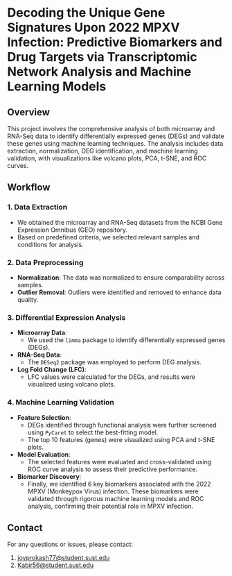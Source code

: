 # Decoding the Unique Gene Signatures Upon 2022 MPXV Infection: Predictive Biomarkers and Drug Targets via Transcriptomic Network Analysis and Machine Learning Models

## Overview
This project involves the comprehensive analysis of both microarray and RNA-Seq data to identify differentially expressed genes (DEGs) and validate these genes using machine learning techniques. The analysis includes data extraction, normalization, DEG identification, and machine learning validation, with visualizations like volcano plots, PCA, t-SNE, and ROC curves.

## Workflow

### 1. Data Extraction
- We obtained the microarray and RNA-Seq datasets from the NCBI Gene Expression Omnibus (GEO) repository.
- Based on predefined criteria, we selected relevant samples and conditions for analysis.

### 2. Data Preprocessing
- **Normalization**: The data was normalized to ensure comparability across samples.
- **Outlier Removal**: Outliers were identified and removed to enhance data quality.

### 3. Differential Expression Analysis
- **Microarray Data**: 
  - We used the `limma` package to identify differentially expressed genes (DEGs).
- **RNA-Seq Data**:
  - The `DESeq2` package was employed to perform DEG analysis.
- **Log Fold Change (LFC)**: 
  - LFC values were calculated for the DEGs, and results were visualized using volcano plots.

### 4. Machine Learning Validation
- **Feature Selection**:
  - DEGs identified through functional analysis were further screened using `PyCaret` to select the best-fitting model.
  - The top 10 features (genes) were visualized using PCA and t-SNE plots.
- **Model Evaluation**:
  - The selected features were evaluated and cross-validated using ROC curve analysis to assess their predictive performance.
- **Biomarker Discovery**:
  - Finally, we identified 6 key biomarkers associated with the 2022 MPXV (Monkeypox Virus) infection. These biomarkers were validated through rigorous machine learning models and ROC analysis, confirming their potential role in MPXV infection.

## Contact
For any questions or issues, please contact:
1. [joyprokash77@student.sust.edu](mailto:joyprokash77@student.sust.edu)
2. [Kabir56@student.sust.edu](mailto:kabir56@student.sust.edu)
